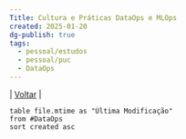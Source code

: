 ```yaml
---
Title: Cultura e Práticas DataOps e MLOps
created: 2025-01-20
dg-publish: true
tags:
  - pessoal/estudos
  - pessoal/puc
  - DataOps
---
```

| [Voltar](index) |
```dataview
table file.mtime as "Última Modificação"
from #DataOps
sort created asc
```
